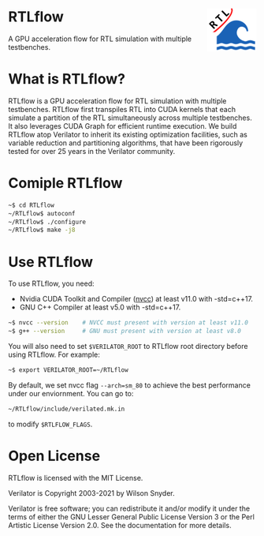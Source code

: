 # RTLflow <img align="right" src="./logo.png" />

A GPU acceleration flow for RTL simulation with multiple testbenches. 


# What is RTLflow?
RTLflow is a GPU acceleration flow for RTL simulation with multiple testbenches. RTLflow first transpiles RTL into CUDA kernels that each simulate a partition of the RTL simultaneously across multiple testbenches. It also leverages CUDA Graph for efficient runtime execution. We build RTLflow atop Verilator to inherit its existing optimization facilities, such as variable reduction and partitioning algorithms, that have been rigorously tested for over 25 years in the Verilator community.

# Comiple RTLflow
```bash
~$ cd RTLflow
~/RTLflow$ autoconf
~/RTLflow$ ./configure
~/RTLflow$ make -j8
```

# Use RTLflow
 To use RTLflow, you need:
 * Nvidia CUDA Toolkit and Compiler ([nvcc](https://developer.nvidia.com/cuda-llvm-compiler)) at least v11.0 with -std=c++17.
 * GNU C++ Compiler at least v5.0 with -std=c++17.
```bash
~$ nvcc --version    # NVCC must present with version at least v11.0
~$ g++ --version     # GNU must present with version at least v8.0
```

You will also need to set ```$VERILATOR_ROOT``` to RTLflow root directory before using RTLflow. For example:
```bash
~$ export VERILATOR_ROOT=~/RTLflow
```

By default, we set nvcc flag ```--arch=sm_80``` to achieve the best performance under our enviornment. You can go to:
```bash
~/RTLflow/include/verilated.mk.in
```
to modify ```$RTLFLOW_FLAGS```.


Open License
============


RTLflow is licensed with the MIT License.

Verilator is Copyright 2003-2021 by Wilson Snyder.

Verilator is free software; you can redistribute it and/or modify it under
the terms of either the GNU Lesser General Public License Version 3 or the
Perl Artistic License Version 2.0. See the documentation for more details.
